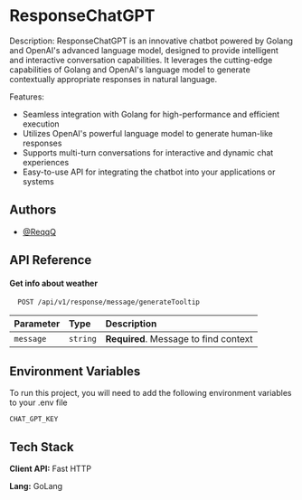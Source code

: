
# ResponseChatGPT

Description:
ResponseChatGPT is an innovative chatbot powered by Golang and OpenAI's advanced language model, designed to provide intelligent and interactive conversation capabilities. It leverages the cutting-edge capabilities of Golang and OpenAI's language model to generate contextually appropriate responses in natural language.

Features:
- Seamless integration with Golang for high-performance and efficient execution
- Utilizes OpenAI's powerful language model to generate human-like responses
- Supports multi-turn conversations for interactive and dynamic chat experiences
- Easy-to-use API for integrating the chatbot into your applications or systems

## Authors

- [@ReqqQ](https://www.github.com/ReqqQ)


## API Reference

#### Get info about weather

```http
  POST /api/v1/response/message/generateTooltip
```

| Parameter | Type     | Description                |
| :-------- | :------- | :------------------------- |
| `message` | `string` | **Required**. Message to find context |

## Environment Variables

To run this project, you will need to add the following environment variables to your .env file

`CHAT_GPT_KEY`


## Tech Stack

**Client API:** Fast HTTP

**Lang:** GoLang

